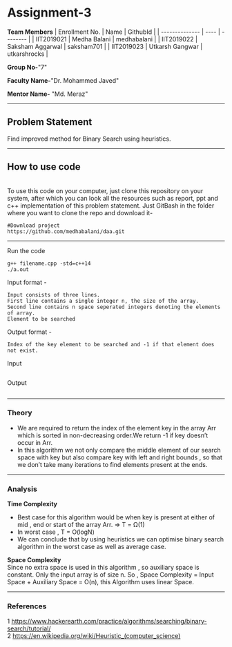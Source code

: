 # Assignment-3

**Team Members**
|   Enrollment No.  |   Name   | GithubId |
|   --------------  |   ----   | -------- |
|    IIT2019021  |   Medha Balani | medhabalani |
|    IIT2019022  |   Saksham Aggarwal | saksham701 | 
|    IIT2019023  |   Utkarsh Gangwar | utkarshrocks  |

**Group No-**"7"

**Faculty Name-**"Dr. Mohammed Javed"

**Mentor Name-** "Md. Meraz"

---
## Problem Statement
Find improved method for Binary Search using heuristics.

---
## How to use code
<br> To use this code on your computer, just clone this repository on your system, after which you can look all the resources such as report, ppt and c++ implementation of this problem statement. Just GitBash in the folder where you want to clone the repo and download it-
```
#Download project
https://github.com/medhabalani/daa.git

```

---

Run the code
```
g++ filename.cpp -std=c++14
./a.out
```
Input format -

```
Input consists of three lines.
First line contains a single integer n, the size of the array.
Second line contains n space seperated integers denoting the elements of array.
Element to be searched

```
Output format -

```
Index of the key element to be searched and -1 if that element does not exist.
```
Input

```

```
Output

``` 

```
---


### Theory
* We are required to return the index of the element key in the array Arr which is sorted in non-decreasing order.We return -1 if key doesn’t occur in Arr.
* In this algorithm we not only compare the middle element of our search space with key but also compare key with left and right bounds , so that we don’t take many iterations to find elements present at the ends.

---

### Analysis

**Time Complexity**
<br>
* Best case for this algorithm would be when key is present at either of mid , end or start of the array Arr. => T = Ω(1)
* In worst case , T = O(logN) 
* We can conclude that by using heuristics we can optimise binary search algorithm in the worst case as well as average case.


**Space Complexity**
<br>Since no extra space is used in this algorithm , so auxiliary space is constant. Only the input array is of size n. So , Space Complexity = Input Space + Auxiliary Space = O(n), this Algorithm uses linear Space.

---

### References

1 https://www.hackerearth.com/practice/algorithms/searching/binary-search/tutorial/<br>
2 https://en.wikipedia.org/wiki/Heuristic_(computer_science)
